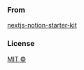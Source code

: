 ### From
[nextjs-notion-starter-kit](https://github.com/transitive-bullshit/nextjs-notion-starter-kit)
### License
[MIT © ](/license)
